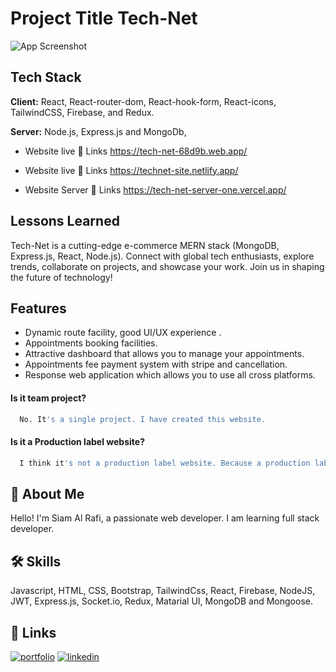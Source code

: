 # Project Title Tech-Net

![App Screenshot](https://i.ibb.co/9Gms6dM/Home-dakstop.png)

## Tech Stack

**Client:** React, React-router-dom, React-hook-form, React-icons, TailwindCSS, Firebase, and Redux.

**Server:** Node.js, Express.js and MongoDb,

- Website live 🔗 Links https://tech-net-68d9b.web.app/
- Website live 🔗 Links https://technet-site.netlify.app/

- Website Server 🔗 Links https://tech-net-server-one.vercel.app/

## Lessons Learned

Tech-Net is a cutting-edge e-commerce MERN stack (MongoDB, Express.js, React, Node.js). Connect with global tech enthusiasts, explore trends, collaborate on projects, and showcase your work. Join us in shaping the future of technology!

## Features

- Dynamic route facility, good UI/UX experience .
- Appointments booking facilities.
- Attractive dashboard that allows you to manage your appointments.
- Appointments fee payment system with stripe and cancellation.
- Response web application which allows you to use all cross platforms.

#### Is it team project?

```bash
  No. It's a single project. I have created this website.
```

#### Is it a Production label website?

```bash
  I think it's not a production label website. Because a production label website need some extra features and ability to get best output. But there are not available this ability.
```

## 🚀 About Me

Hello! I'm Siam Al Rafi, a passionate web developer. I am learning full stack developer.

## 🛠 Skills

Javascript, HTML, CSS, Bootstrap, TailwindCss, React, Firebase, NodeJS, JWT, Express.js, Socket.io, Redux, Matarial UI, MongoDB and Mongoose.

## 🔗 Links

[![portfolio](https://img.shields.io/badge/my_portfolio-000?style=for-the-badge&logo=ko-fi&logoColor=white)](https://siamalrafi.netlify.app/)
[![linkedin](https://img.shields.io/badge/linkedin-0A66C2?style=for-the-badge&logo=linkedin&logoColor=white)](https://www.linkedin.com/in/siamalrafi0//)
